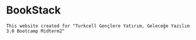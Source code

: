 # BookStack
`This website created for "Turkcell Gençlere Yatırım, Geleceğe Yazılım 3.0 Bootcamp Midterm2"`
